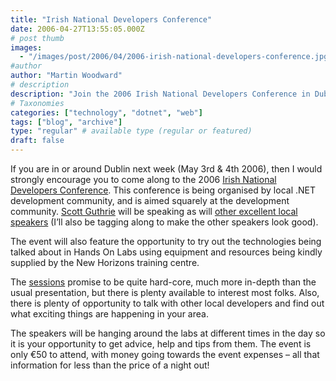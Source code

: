 ```yaml
---
title: "Irish National Developers Conference"
date: 2006-04-27T13:55:05.000Z
# post thumb
images:
  - "/images/post/2006/04/2006-irish-national-developers-conference.jpg"
#author
author: "Martin Woodward"
# description
description: "Join the 2006 Irish National Developers Conference in Dublin on May 3rd & 4th for expert talks, hands-on labs, and networking opportunities."
# Taxonomies
categories: ["technology", "dotnet", "web"]
tags: ["blog", "archive"]
type: "regular" # available type (regular or featured)
draft: false
---
```

[](http://indc.wordpress.com/)If you are in or around Dublin next week (May 3rd & 4th 2006), then I would strongly encourage you to come along to the 2006 [Irish National Developers Conference](http://indc.wordpress.com/).  This conference is being organised by local .NET development community, and is aimed squarely at the development community.  [Scott Guthrie](http://weblogs.asp.net/scottgu/) will be speaking as will [other excellent local speakers](http://indc.wordpress.com/speakers/) (I’ll also be tagging along to make the other speakers look good).

The event will also feature the opportunity to try out the technologies being talked about in Hands On Labs using equipment and resources being kindly supplied by the New Horizons training centre.

The [sessions](http://indc.wordpress.com/agenda/) promise to be quite hard-core, much more in-depth than the usual presentation, but there is plenty available to interest most folks.  Also, there is plenty of opportunity to talk with other local developers and find out what exciting things are happening in your area.

The speakers will be hanging around the labs at different times in the day so it is your opportunity to get advice, help and tips from them.  The event is only €50 to attend, with money going towards the event expenses – all that information for less than the price of a night out!